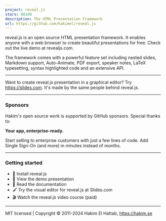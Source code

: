 ```yaml
---
project: reveal.js
stars: 68149
description: The HTML Presentation Framework
url: https://github.com/hakimel/reveal.js
---
```


  
  

reveal.js is an open source HTML presentation framework. It enables anyone with a web browser to create beautiful presentations for free. Check out the live demo at revealjs.com.

The framework comes with a powerful feature set including nested slides, Markdown support, Auto-Animate, PDF export, speaker notes, LaTeX typesetting, syntax highlighted code and an extensive API.

* * *

Want to create reveal.js presentation in a graphical editor? Try https://slides.com. It's made by the same people behind reveal.js.

* * *

### Sponsors

Hakim's open source work is supported by GitHub sponsors. Special thanks to:

**Your app, enterprise-ready.**

Start selling to enterprise customers with just a few lines of code. Add Single Sign-On (and more) in minutes instead of months.

* * *

### Getting started

-   🚀 Install reveal.js
-   👀 View the demo presentation
-   📖 Read the documentation
-   🖌 Try the visual editor for reveal.js at Slides.com
-   🎬 Watch the reveal.js video course (paid)

* * *

MIT licensed | Copyright © 2011-2024 Hakim El Hattab, https://hakim.se
